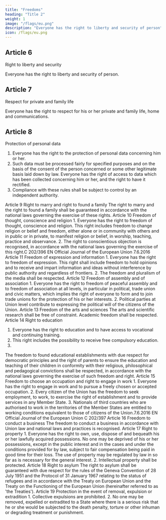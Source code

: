 ```yaml
---
title: "Freedoms"
heading: "Title 2"
weight: 1
image: "/flags/eu.png"
description: "Everyone has the right to liberty and security of person"
icon: /flags/eu.png
---
```



## Article 6

Right to liberty and security

Everyone has the right to liberty and security of person.

## Article 7

Respect for private and family life

Everyone has the right to respect for his or her private and family life, home and communications.

## Article 8

Protection of personal data

1. Everyone has the right to the protection of personal data concerning him or her.
2. Such data must be processed fairly for specified purposes and on the basis of the consent of the
person concerned or some other legitimate basis laid down by law. Everyone has the right of access
to data which has been collected concerning him or her, and the right to have it rectified.
3. Compliance with these rules shall be subject to control by an independent authority.

Article 9
Right to marry and right to found a family
The right to marry and the right to found a family shall be guaranteed in accordance with the
national laws governing the exercise of these rights.
Article 10
Freedom of thought, conscience and religion
1.
Everyone has the right to freedom of thought, conscience and religion. This right includes
freedom to change religion or belief and freedom, either alone or in community with others and in
public or in private, to manifest religion or belief, in worship, teaching, practice and observance.
2.
The right to conscientious objection is recognised, in accordance with the national laws
governing the exercise of this right.C 202/396
EN
Official Journal of the European Union
7.6.2016
Article 11
Freedom of expression and information
1.
Everyone has the right to freedom of expression. This right shall include freedom to hold
opinions and to receive and impart information and ideas without interference by public authority
and regardless of frontiers.
2.
The freedom and pluralism of the media shall be respected.
Article 12
Freedom of assembly and of association
1.
Everyone has the right to freedom of peaceful assembly and to freedom of association at all
levels, in particular in political, trade union and civic matters, which implies the right of everyone to
form and to join trade unions for the protection of his or her interests.
2.
Political parties at Union level contribute to expressing the political will of the citizens of
the Union.
Article 13
Freedom of the arts and sciences
The arts and scientific research shall be free of constraint. Academic freedom shall be respected.
Article 14
Right to education
1. Everyone has the right to education and to have access to vocational and continuing training.
2. This right includes the possibility to receive free compulsory education.
3.
The freedom to found educational establishments with due respect for democratic principles
and the right of parents to ensure the education and teaching of their children in conformity with
their religious, philosophical and pedagogical convictions shall be respected, in accordance with the
national laws governing the exercise of such freedom and right.
Article 15
Freedom to choose an occupation and right to engage in work
1.
Everyone has the right to engage in work and to pursue a freely chosen or accepted occupation.
2.
Every citizen of the Union has the freedom to seek employment, to work, to exercise the right
of establishment and to provide services in any Member State.
3.
Nationals of third countries who are authorised to work in the territories of the Member States
are entitled to working conditions equivalent to those of citizens of the Union.7.6.2016
EN
Official Journal of the European Union
C 202/397
Article 16
Freedom to conduct a business
The freedom to conduct a business in accordance with Union law and national laws and practices
is recognised.
Article 17
Right to property
1.
Everyone has the right to own, use, dispose of and bequeath his or her lawfully acquired
possessions. No one may be deprived of his or her possessions, except in the public interest and
in the cases and under the conditions provided for by law, subject to fair compensation being paid in
good time for their loss. The use of property may be regulated by law in so far as is necessary for the
general interest.
2.
Intellectual property shall be protected.
Article 18
Right to asylum
The right to asylum shall be guaranteed with due respect for the rules of the Geneva Convention
of 28 July 1951 and the Protocol of 31 January 1967 relating to the status of refugees and in
accordance with the Treaty on European Union and the Treaty on the Functioning of the
European Union (hereinafter referred to as 'the Treaties').
Article 19
Protection in the event of removal, expulsion or extradition
1.
Collective expulsions are prohibited.
2.
No one may be removed, expelled or extradited to a State where there is a serious risk that he
or she would be subjected to the death penalty, torture or other inhuman or degrading treatment or
punishment.

